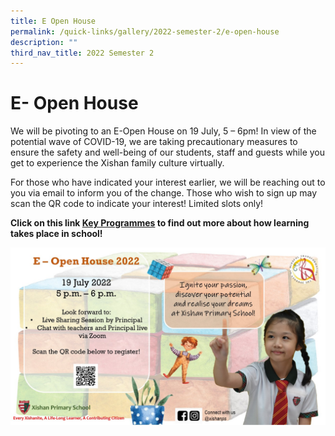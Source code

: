 ```yaml
---
title: E Open House
permalink: /quick-links/gallery/2022-semester-2/e-open-house
description: ""
third_nav_title: 2022 Semester 2
---
```

# **E- Open House**

We will be pivoting to an E-Open House on 19 July, 5 – 6pm! In view of the potential wave of COVID-19, we are taking precautionary measures to ensure the safety and well-being of our students, staff and guests while you get to experience the Xishan family culture virtually.

For those who have indicated your interest earlier, we will be reaching out to you via email to inform you of the change. Those who wish to sign up may scan the QR code to indicate your interest! Limited slots only!

**Click on this link [Key Programmes](https://sites.google.com/xps.edu.sg/2020openhouse/key-programmes) to find out more about how learning takes place in school!**

![](/images/WhatsApp%20Image%202022-06-23.jpeg)